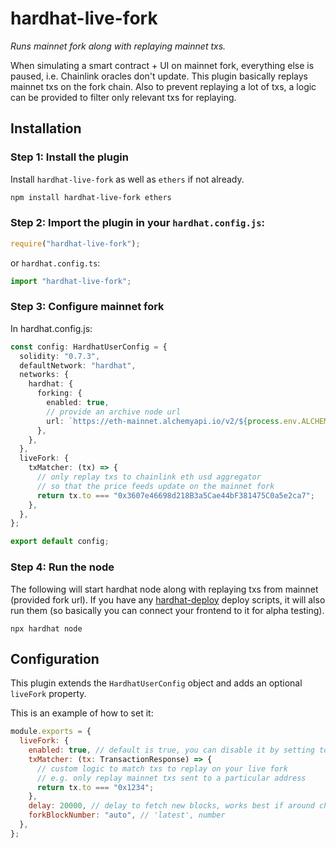 # hardhat-live-fork

_Runs mainnet fork along with replaying mainnet txs._

When simulating a smart contract + UI on mainnet fork, everything else is paused, i.e. Chainlink oracles don't update. This plugin basically replays mainnet txs on the fork chain. Also to prevent replaying a lot of txs, a logic can be provided to filter only relevant txs for replaying.

## Installation

### Step 1: Install the plugin

Install `hardhat-live-fork` as well as `ethers` if not already.

```bash
npm install hardhat-live-fork ethers
```

### Step 2: Import the plugin in your `hardhat.config.js`:

```js
require("hardhat-live-fork");
```

or `hardhat.config.ts`:

```ts
import "hardhat-live-fork";
```

### Step 3: Configure mainnet fork

In hardhat.config.js:

```ts
const config: HardhatUserConfig = {
  solidity: "0.7.3",
  defaultNetwork: "hardhat",
  networks: {
    hardhat: {
      forking: {
        enabled: true,
        // provide an archive node url
        url: `https://eth-mainnet.alchemyapi.io/v2/${process.env.ALCHEMY_KEY}`,
      },
    },
  },
  liveFork: {
    txMatcher: (tx) => {
      // only replay txs to chainlink eth usd aggregator
      // so that the price feeds update on the mainnet fork
      return tx.to === "0x3607e46698d218B3a5Cae44bF381475C0a5e2ca7";
    },
  },
};

export default config;
```

### Step 4: Run the node

The following will start hardhat node along with replaying txs from mainnet (provided fork url). If you have any [hardhat-deploy](https://github.com/wighawag/hardhat-deploy) deploy scripts, it will also run them (so basically you can connect your frontend to it for alpha testing).

```
npx hardhat node
```

## Configuration

This plugin extends the `HardhatUserConfig` object and adds an optional `liveFork` property.

This is an example of how to set it:

```js
module.exports = {
  liveFork: {
    enabled: true, // default is true, you can disable it by setting to false
    txMatcher: (tx: TransactionResponse) => {
      // custom logic to match txs to replay on your live fork
      // e.g. only replay mainnet txs sent to a particular address
      return tx.to === "0x1234";
    },
    delay: 20000, // delay to fetch new blocks, works best if around chain block time
    forkBlockNumber: "auto", // 'latest', number
  },
};
```
